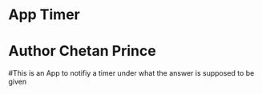 # App Timer
# Author Chetan Prince

<p>#This is an App to notifiy a timer under what the answer is supposed to be given</p>